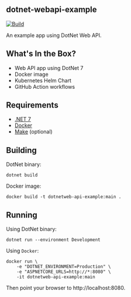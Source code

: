 ## dotnet-webapi-example

[![Build](https://github.com/jecklgamis/dotnet-webapi-example/actions/workflows/build.yml/badge.svg)](https://github.com/jecklgamis/dotnet-webapi-example/actions/workflows/build.yml)

An example app using DotNet Web API.

## What's In the Box?

* Web API app using DotNet 7
* Docker image
* Kubernetes Helm Chart
* GitHub Action workflows

## Requirements

* [.NET 7](https://dotnet.microsoft.com/en-us/download/dotnet/7.0)
* [Docker](https://www.docker.com/)
* [Make](https://www.gnu.org/software/make/) (optional)

## Building

DotNet binary:
```
dotnet build
``` 

Docker image:
```
docker build -t dotnetweb-api-example:main .
```

## Running

Using DotNet binary:
```
dotnet run --environment Development
``` 

Using `Docker`:

```
docker run \
    -e "DOTNET_ENVIRONMENT=Production" \
    -e "ASPNETCORE_URLS=http://*:8080" \
    -it dotnetweb-api-example:main
```
Then point your browser to http://localhost:8080.


